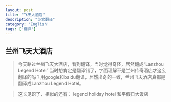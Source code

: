 ```yaml
---
layout: post
title: "飞天大酒店"
description: "英文翻译"
category: 'English' 
tags: ['翻译']
---
```


## 兰州飞天大酒店 ##


> 今天路过兰州飞天大酒店，看到翻译，当时觉得奇怪，居然翻成“Lanzhou Legend Hotel” 当时想肯定是翻译错了，字面理解不是兰州传奇酒店才这么翻译的吗？用google和baidu翻译，居然出奇的一致，兰州飞天酒店真都是翻译成Lanzhou Legend Hotel。

<!--more-->

> 这长见识了，相似的还有：
legend holiday hotel    和平假日大饭店


